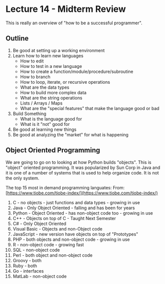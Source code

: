 # Lecture 14 - Midterm Review

This is really an overview of "how to be a successful programmer".

## Outline

1. Be good at setting up a working environment
2. Learn how to learn new languages
	- How to edit 
	- How to test in a new language	
	- How to create a function/module/procedure/subroutine
	- How to branch
	- How to loop, iterate, or recursive operations
	- What are the data types
	- How to build more complex data
	- What are the string operations
	- Lists / Arrays / Maps
	- What are the "special features" that make the language good or bad
3. Build Something
	- What is the language good for
	- What is it "not" good for
4. Be good at learning new things
5. Be good at analyzing the "market" for what is happening


## Object Oriented Programming

We are going to go on to looking at how Python builds "objects".
This is "object" oriented programming.  It was popularized by
Sun Corp in Java and it is one of a number of systems that is
used to help organize code.  It is not the only system.

The top 15 most in demand programming languates:
From: [https://www.tiobe.com/tiobe-index/](https://www.tiobe.com/tiobe-index/)

1. C - no objects - just functions and data types - growing in use
2. Java - Only Object Oriented  - falling and has been for years
3. Python - Object Oriented - has non-object code too - growing in use
4. C++ - Objects on top of C - Taught Next Semester 
5. C# -  Only Object Oriented 
6. Visual Basic - Objects and non-Object code
7. JavaScript - new version have objects on top of "Prototypes"
8. PHP - both objects and non-object code - growing in use
9. R - non-object code - growing fast
10. SQL - non-object code
11. Perl - both object and non-object code
12. Groovy - both
13. Ruby - both 
14. Go - interfaces
15. MatLab - non-object code


